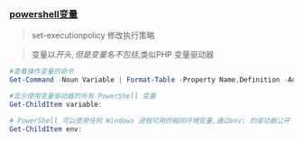 ### [powershell变量](https://docs.microsoft.com/zh-cn/powershell/scripting/learn/ps101/using-variables-to-store-objects?view=powershell-7)
> set-executionpolicy 修改执行策略

>变量以$开头 ,但是变量名不包括$,类似PHP
>变量驱动器

```powershell
#查看操作变量的命令
Get-Command -Noun Variable | Format-Table -Property Name,Definition -AutoSize -Wrap

#显示使用变量驱动器的所有 PowerShell 变量
Get-ChildItem variable:

# PowerShell 可以使用任何 Windows 进程可用的相同环境变量,通过env: 的驱动器公开
Get-ChildItem env:
```